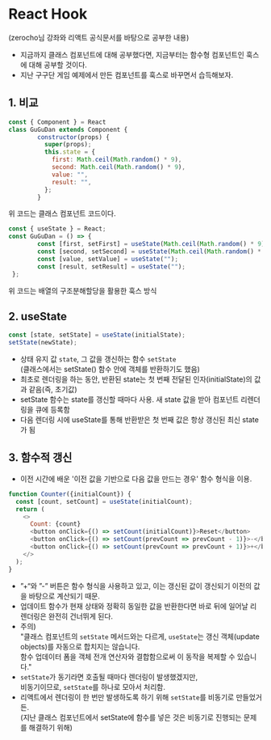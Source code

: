 # React Hook
(zerocho님 강좌와 리액트 공식문서를 바탕으로 공부한 내용)  
- 지금까지 클래스 컴포넌트에 대해 공부했다면, 지금부터는 함수형 컴포넌트인 훅스에 대해 공부할 것이다.  
- 지난 구구단 게임 예제에서 만든 컴포넌트를 훅스로 바꾸면서 습득해보자.
## 1. 비교
```javascript
const { Component } = React
class GuGuDan extends Component {
        constructor(props) {
          super(props);
          this.state = {
            first: Math.ceil(Math.random() * 9),
            second: Math.ceil(Math.random() * 9),
            value: "",
            result: "",
          };
        }
```
위 코드는 클래스 컴포넌트 코드이다.
```javascript
const { useState } = React;
const GuGuDan = () => {
        const [first, setFirst] = useState(Math.ceil(Math.random() * 9));
        const [second, setSecond] = useState(Math.ceil(Math.random() * 9));
        const [value, setValue] = useState("");
        const [result, setResult] = useState("");
 };
```
위 코드는 배열의 구조분해할당을 활용한 훅스 방식

## 2. useState
```javascript
const [state, setState] = useState(initialState);
setState(newState);
```
- 상태 유지 값 `state`, 그 값을 갱신하는 함수 `setState`  
 (클래스에서는 setState() 함수 안에 객체를 반환하기도 했음)
- 최초로 렌더링을 하는 동안, 반환된 state는 첫 번째 전달된 인자(initialState)의 값과 같음(즉, 초기값)
- setState 함수는 state를 갱신할 때마다 사용. 새 state 값을 받아 컴포넌트 리렌더링을 큐에 등록함
- 다음 렌더링 시에 useState를 통해 반환받은 첫 번째 값은 항상 갱신된 최신 state가 됨

## 3. 함수적 갱신
- 이전 시간에 배운 '이전 값을 기반으로 다음 값을 만드는 경우' 함수 형식을 이용.
```javascript
function Counter({initialCount}) {
  const [count, setCount] = useState(initialCount);
  return (
    <>
      Count: {count}
      <button onClick={() => setCount(initialCount)}>Reset</button>
      <button onClick={() => setCount(prevCount => prevCount - 1)}>-</button>
      <button onClick={() => setCount(prevCount => prevCount + 1)}>+</button>
    </>
  );
}
```
- ”+“와 ”-” 버튼은 함수 형식을 사용하고 있고, 이는 갱신된 값이 갱신되기 이전의 값을 바탕으로 계산되기 때문. 
- 업데이트 함수가 현재 상태와 정확히 동일한 값을 반환한다면 바로 뒤에 일어날 리렌더링은 완전히 건너뛰게 된다.
- 주의)  
  "클래스 컴포넌트의 `setState` 메서드와는 다르게, `useState`는 갱신 객체(update objects)를 자동으로 합치지는 않습니다.   
  함수 업데이터 폼을 객체 전개 연산자와 결합함으로써 이 동작을 복제할 수 있습니다."
- `setState`가 동기라면 호출될 때마다 렌더링이 발생했겠지만,  
  비동기이므로, `setState`를 하나로 모아서 처리함.  
- 리액트에서 렌더링이 한 번만 발생하도록 하기 위해 `setState`를 비동기로 만들었거든.  
  (지난 클래스 컴포넌트에서 setState에 함수를 넣은 것은 비동기로 진행되는 문제를 해결하기 위해)
